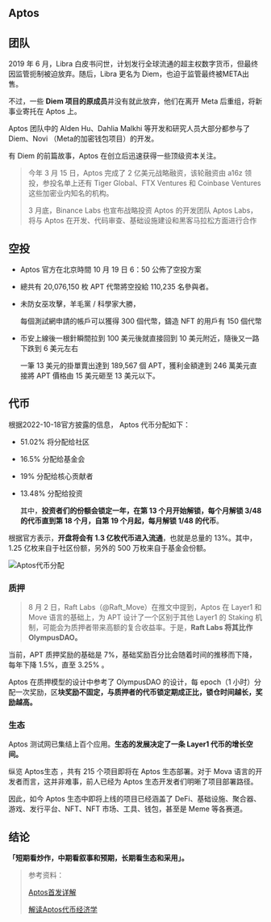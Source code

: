 ## Aptos

## 团队

2019 年 6 月，Libra 白皮书问世，计划发行全球流通的超主权数字货币，但最终因监管扼制被迫放弃。随后，Libra 更名为 Diem，也迫于监管最终被META出售。

不过，一些 **Diem 项目的原成员**并没有就此放弃，他们在离开 Meta 后重组，将新事业寄托在 Aptos 上。

Aptos 团队中的 Alden Hu、Dahlia Malkhi 等开发和研究人员大部分都参与了 Diem、Novi （Meta的加密钱包项目）的开发。

有 Diem 的前篇故事，Aptos 在创立后迅速获得一些顶级资本关注。

> 今年 3 月 15 日，Aptos 完成了 2 亿美元战略融资，该轮融资由 a16z 领投，参投名单上还有 Tiger Global、FTX Ventures 和 Coinbase Ventures 这些加密业内知名的机构。
>
> 3 月底，Binance Labs 也宣布战略投资 Aptos 的开发团队 Aptos Labs，将与 Aptos 在开发、代码审查、基础设施建设和黑客马拉松方面进行合作







## 空投

- Aptos 官方在北京時間 10 月 19 日 6：50 公佈了空投方案

- 總共有 20,076,150 枚 APT 代幣將空投給 110,235 名參與者。

- 未防女巫攻擊，羊毛黨 / 科學家大勝，

  每個測試網申請的帳戶可以獲得 300 個代幣，鑄造 NFT 的用戶有 150 個代幣

- 币安上線後一根針瞬間拉到 100 美元後就直接回到 10 美元附近，隨後又一路下跌到 6 美元左右

  一筆 13 美元的掛單賣出達到 189,567 個 APT，獲利金額達到 246 萬美元直接將 APT 價格由 15 美元砸至 13 美元以下。









## 代币

根据2022-10-18官方披露的信息， Aptos 代币分配如下：

- 51.02% 将分配给社区

- 16.5% 分配给基金会

- 19% 分配给核心贡献者

- 13.48% 分配给投资

  其中，**投资者们的份额会锁定一年，在第 13 个月开始解锁，每个月解锁 3/48 的代币直到第 18 个月，自第 19 个月起，每月解锁 1/48 的代币**。



根据官方表示，**开盘将会有 1.3 亿枚代币进入流通**，也就是总量的 13%。其中，1.25 亿枚来自于社区份额，另外的 500 万枚来自于基金会份额。



![Aptos代币分配](http://img.callbackhell.xyz/vuepress/funs/Aptos%E4%BB%A3%E5%B8%81%E5%88%86%E9%85%8D.png)









### 质押

> 8 月 2 日，Raft Labs（@Raft_Move）在推文中提到，Aptos 在 Layer1 和 Move 语言的基础上，为 APT 设计了一个区别于其他 Layer1 的 Staking 机制，可能会为质押者带来高额的复合收益率。于是，**Raft Labs 将其比作 OlympusDAO。**

当前，APT 质押奖励的基础是 7%，基础奖励百分比会随着时间的推移而下降，每年下降 1.5%，直至 3.25% 。

Aptos 在质押模型的设计中参考了 OlympusDAO 的设计，每 epoch（1 小时）分配一次奖励，区**块奖励不固定，与质押者的代币锁定期成正比，锁仓时间越长，奖励越高。**





### 生态

Aptos 测试网已集结上百个应用。**生态的发展决定了一条 Layer1 代币的增长空间。**

纵览 Aptos生态 ，共有 215 个项目即将在 Aptos 生态部署。对于 Mova 语言的开发者而言，这并非难事，前人已经为 Aptos 生态开发者们明晰了项目部署路径。

因此，如今 Aptos 生态中即将上线的项目已经涵盖了 DeFi、基础设施、聚合器、游戏、发行平台、NFT、NFT 市场、工具、钱包，甚至是 Meme 等各赛道。







## 结论

**「短期看炒作，中期看叙事和预期，长期看生态和采用」。**









> 参考资料：
>
> [Aptos首发详解](https://news.marsbit.co/20221018114102604701.html)
>
> [解读Aptos代币经济学](https://www.binance.com/zh-CN/news/top/7240623)







